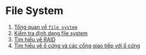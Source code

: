 # File System  
1. [Tổng quan về `file system`](tongquan.md)
2. [Kiểm tra định dạng file system](check_type_file_system.md)
3. [Tìm hiểu về RAID](../Storage/raid.md)
4. [Tìm hiểu về ổ cứng và các cổng giao tiếp với ổ cứng](ssd_hdd.md)  
